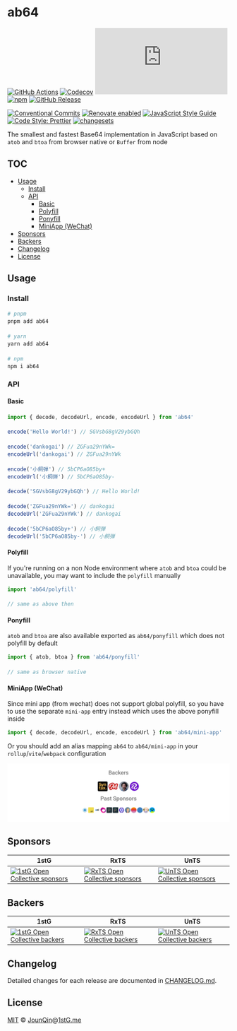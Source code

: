 # ab64

[![GitHub Actions](https://github.com/un-ts/ab64/workflows/CI/badge.svg)](https://github.com/un-ts/ab64/actions/workflows/ci.yml)
[![Codecov](https://img.shields.io/codecov/c/github/un-ts/ab64.svg)](https://codecov.io/gh/un-ts/ab64)
[![type-coverage](https://img.shields.io/badge/dynamic/json.svg?label=type-coverage&prefix=%E2%89%A5&suffix=%&query=$.typeCoverage.atLeast&uri=https%3A%2F%2Fraw.githubusercontent.com%2Fun-ts%2Fab64%2Fmain%2Fpackage.json)](https://github.com/plantain-00/type-coverage)
[![npm](https://img.shields.io/npm/v/ab64.svg)](https://www.npmjs.com/package/ab64)
[![GitHub Release](https://img.shields.io/github/release/un-ts/ab64)](https://github.com/un-ts/ab64/releases)

[![Conventional Commits](https://img.shields.io/badge/conventional%20commits-1.0.0-yellow.svg)](https://conventionalcommits.org)
[![Renovate enabled](https://img.shields.io/badge/renovate-enabled-brightgreen.svg)](https://renovatebot.com)
[![JavaScript Style Guide](https://img.shields.io/badge/code_style-standard-brightgreen.svg)](https://standardjs.com)
[![Code Style: Prettier](https://img.shields.io/badge/code_style-prettier-ff69b4.svg)](https://github.com/prettier/prettier)
[![changesets](https://img.shields.io/badge/maintained%20with-changesets-176de3.svg)](https://github.com/changesets/changesets)

The smallest and fastest Base64 implementation in JavaScript based on `atob` and `btoa` from browser native or `Buffer` from node

## TOC <!-- omit in toc -->

- [Usage](#usage)
  - [Install](#install)
  - [API](#api)
    - [Basic](#basic)
    - [Polyfill](#polyfill)
    - [Ponyfill](#ponyfill)
    - [MiniApp (WeChat)](#miniapp-wechat)
- [Sponsors](#sponsors)
- [Backers](#backers)
- [Changelog](#changelog)
- [License](#license)

## Usage

### Install

```sh
# pnpm
pnpm add ab64

# yarn
yarn add ab64

# npm
npm i ab64
```

### API

#### Basic

```js
import { decode, decodeUrl, encode, encodeUrl } from 'ab64'

encode('Hello World!') // SGVsbG8gV29ybGQh

encode('dankogai') // ZGFua29nYWk=
encodeUrl('dankogai') // ZGFua29nYWk

encode('小飼弾') // 5bCP6aO85by+
encodeUrl('小飼弾') // 5bCP6aO85by-

decode('SGVsbG8gV29ybGQh') // Hello World!

decode('ZGFua29nYWk=') // dankogai
decodeUrl('ZGFua29nYWk') // dankogai

decode('5bCP6aO85by+') // 小飼弾
decodeUrl('5bCP6aO85by-') // 小飼弾
```

#### Polyfill

If you're running on a non Node environment where `atob` and `btoa` could be unavailable, you may want to include the `polyfill` manually

```js
import 'ab64/polyfill'

// same as above then
```

#### Ponyfill

`atob` and `btoa` are also available exported as `ab64/ponyfill` which does not polyfill by default

```js
import { atob, btoa } from 'ab64/ponyfill'

// same as browser native
```

#### MiniApp (WeChat)

Since mini app (from wechat) does not support global polyfill, so you have to use the separate `mini-app` entry instead which uses the above ponyfill inside

```js
import { decode, decodeUrl, encode, encodeUrl } from 'ab64/mini-app'
```

Or you should add an alias mapping `ab64` to `ab64/mini-app` in your `rollup`/`vite`/`webpack` configuration

[![Sponsors](https://raw.githubusercontent.com/1stG/static/master/sponsors.svg)](https://github.com/sponsors/JounQin)

## Sponsors

| 1stG                                                                                                                   | RxTS                                                                                                                   | UnTS                                                                                                                   |
| ---------------------------------------------------------------------------------------------------------------------- | ---------------------------------------------------------------------------------------------------------------------- | ---------------------------------------------------------------------------------------------------------------------- |
| [![1stG Open Collective sponsors](https://opencollective.com/1stG/organizations.svg)](https://opencollective.com/1stG) | [![RxTS Open Collective sponsors](https://opencollective.com/rxts/organizations.svg)](https://opencollective.com/rxts) | [![UnTS Open Collective sponsors](https://opencollective.com/unts/organizations.svg)](https://opencollective.com/unts) |

## Backers

| 1stG                                                                                                                | RxTS                                                                                                                | UnTS                                                                                                                |
| ------------------------------------------------------------------------------------------------------------------- | ------------------------------------------------------------------------------------------------------------------- | ------------------------------------------------------------------------------------------------------------------- |
| [![1stG Open Collective backers](https://opencollective.com/1stG/individuals.svg)](https://opencollective.com/1stG) | [![RxTS Open Collective backers](https://opencollective.com/rxts/individuals.svg)](https://opencollective.com/rxts) | [![UnTS Open Collective backers](https://opencollective.com/unts/individuals.svg)](https://opencollective.com/unts) |

## Changelog

Detailed changes for each release are documented in [CHANGELOG.md](./CHANGELOG.md).

## License

[MIT][] © [JounQin][]@[1stG.me][]

[1stg.me]: https://www.1stg.me
[jounqin]: https://GitHub.com/JounQin
[mit]: http://opensource.org/licenses/MIT
